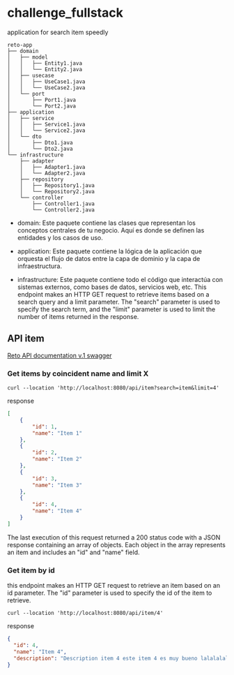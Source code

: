 # challenge_fullstack

application for search item speedly

```
reto-app
├── domain
│   ├── model
│   │   ├── Entity1.java
│   │   └── Entity2.java
│   ├── usecase
│   │   ├── UseCase1.java
│   │   └── UseCase2.java
│   └── port
│       ├── Port1.java
│       └── Port2.java
├── application
│   ├── service
│   │   ├── Service1.java
│   │   └── Service2.java
│   └── dto
│       ├── Dto1.java
│       └── Dto2.java
└── infrastructure
    ├── adapter
    │   ├── Adapter1.java
    │   └── Adapter2.java
    ├── repository
    │   ├── Repository1.java
    │   └── Repository2.java
    └── controller
        ├── Controller1.java
        └── Controller2.java
```

* domain: Este paquete contiene las clases que representan los conceptos centrales de tu negocio. Aquí es donde se definen las entidades y los casos de uso.

* application: Este paquete contiene la lógica de la aplicación que orquesta el flujo de datos entre la capa de dominio y la capa de infraestructura.

* infrastructure: Este paquete contiene todo el código que interactúa con sistemas externos, como bases de datos, servicios web, etc.
  This endpoint makes an HTTP GET request to retrieve items based on a search query and a limit parameter. The "search" parameter is used to specify the search term, and the "limit" parameter is used to limit the number of items returned in the response.

## API item
[Reto API documentation v.1 swagger](http://localhost:8080/swagger-ui.html)
### Get items by coincident name and limit X
```curl
curl --location 'http://localhost:8080/api/item?search=item&limit=4'
```
response
```json
[
    {
        "id": 1,
        "name": "Item 1"
    },
    {
        "id": 2,
        "name": "Item 2"
    },
    {
        "id": 3,
        "name": "Item 3"
    },
    {
        "id": 4,
        "name": "Item 4"
    }
]
```

The last execution of this request returned a 200 status code with a JSON response containing an array of objects. Each object in the array represents an item and includes an "id" and "name" field.

### Get item by id
this endpoint makes an HTTP GET request to retrieve an item based on an id parameter. The "id" parameter is used to specify the id of the item to retrieve.
```curl
curl --location 'http://localhost:8080/api/item/4'
```
response
```json
{
  "id": 4,
  "name": "Item 4",
  "description": "Description item 4 este item 4 es muy bueno lalalalala"
}
```

